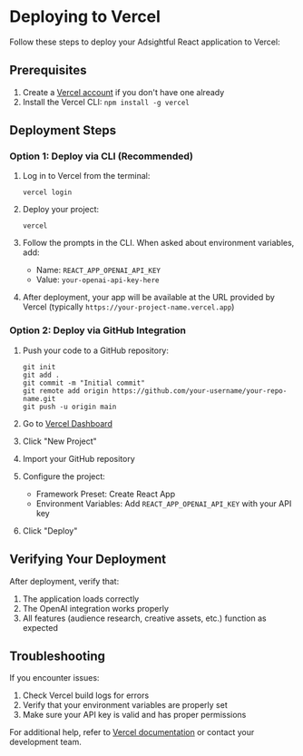 # Deploying to Vercel

Follow these steps to deploy your Adsightful React application to Vercel:

## Prerequisites

1. Create a [Vercel account](https://vercel.com/signup) if you don't have one already
2. Install the Vercel CLI: `npm install -g vercel`

## Deployment Steps

### Option 1: Deploy via CLI (Recommended)

1. Log in to Vercel from the terminal:
   ```
   vercel login
   ```

2. Deploy your project:
   ```
   vercel
   ```
   
3. Follow the prompts in the CLI. When asked about environment variables, add:
   - Name: `REACT_APP_OPENAI_API_KEY`
   - Value: `your-openai-api-key-here`

4. After deployment, your app will be available at the URL provided by Vercel (typically `https://your-project-name.vercel.app`)

### Option 2: Deploy via GitHub Integration

1. Push your code to a GitHub repository:
   ```
   git init
   git add .
   git commit -m "Initial commit"
   git remote add origin https://github.com/your-username/your-repo-name.git
   git push -u origin main
   ```

2. Go to [Vercel Dashboard](https://vercel.com/dashboard)
3. Click "New Project" 
4. Import your GitHub repository
5. Configure the project:
   - Framework Preset: Create React App
   - Environment Variables: Add `REACT_APP_OPENAI_API_KEY` with your API key
   
6. Click "Deploy"

## Verifying Your Deployment

After deployment, verify that:

1. The application loads correctly
2. The OpenAI integration works properly
3. All features (audience research, creative assets, etc.) function as expected

## Troubleshooting

If you encounter issues:

1. Check Vercel build logs for errors
2. Verify that your environment variables are properly set
3. Make sure your API key is valid and has proper permissions

For additional help, refer to [Vercel documentation](https://vercel.com/docs) or contact your development team. 
